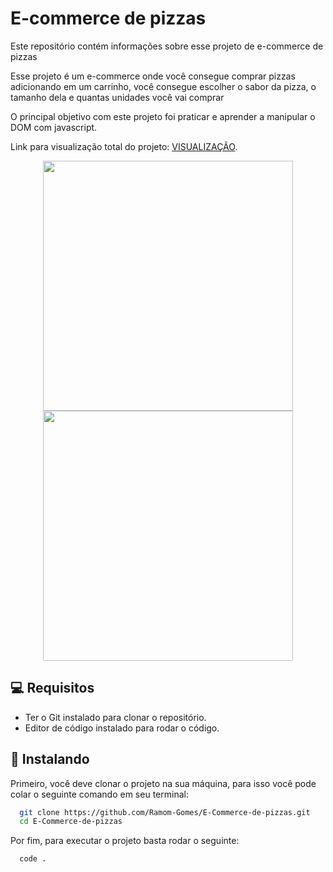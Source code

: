 # E-commerce de pizzas

Este repositório contém informações sobre esse projeto de e-commerce de pizzas

Esse projeto é um e-commerce onde você consegue comprar pizzas adicionando em um carrinho, você consegue escolher o sabor da pizza, o tamanho dela e quantas unidades você vai comprar

O principal objetivo com este projeto foi praticar e aprender a manipular o DOM com javascript.

Link para visualização total do projeto: [VISUALIZAÇÃO](https://tangerine-flan-82ef74.netlify.app/).

<div align="center" display="flex">
<img src="https://user-images.githubusercontent.com/110055468/235915336-fd63c554-2f3b-4f45-8ae4-cfe3a81cf5b3.jpeg" width="400px" />
<img src="https://user-images.githubusercontent.com/110055468/235917015-264623f2-dd7d-425a-89c4-4420e37fc1f3.jpeg" width="400px" />
</div>




## 💻 Requisitos

* Ter o Git instalado para clonar o repositório.
* Editor de código instalado para rodar o código.




## 🚀 Instalando

Primeiro, você deve clonar o projeto na sua máquina, para isso você pode colar o seguinte comando em seu terminal:

```bash
  git clone https://github.com/Ramom-Gomes/E-Commerce-de-pizzas.git
  cd E-Commerce-de-pizzas
```

Por fim, para executar o projeto basta rodar o seguinte:

```bash
  code .
```
